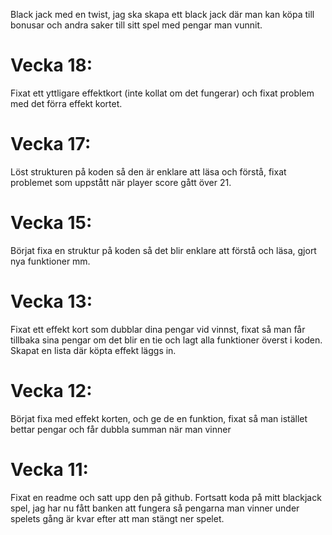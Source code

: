 Black jack med en twist, jag ska skapa ett black jack där man kan köpa till bonusar och andra saker till sitt spel med pengar man vunnit.

# Vecka 18:
Fixat ett yttligare effektkort (inte kollat om det fungerar) och fixat problem med det förra effekt kortet.

# Vecka 17:
Löst strukturen på koden så den är enklare att läsa och förstå, fixat problemet som uppstått när player score gått över 21.

# Vecka 15:
Börjat fixa en struktur på koden så det blir enklare att förstå och läsa, gjort nya funktioner mm.

# Vecka 13:
Fixat ett effekt kort som dubblar dina pengar vid vinnst, fixat så man får tillbaka sina pengar om det blir en tie och lagt alla funktioner överst i koden.
Skapat en lista där köpta effekt läggs in.

# Vecka 12:
Börjat fixa med effekt korten, och ge de en funktion, fixat så man istället bettar pengar och får dubbla summan när man vinner

# Vecka 11: 
Fixat en readme och satt upp den på github. Fortsatt koda på mitt blackjack spel, jag har nu fått banken att fungera så pengarna man vinner under spelets gång är kvar efter att man stängt ner spelet.

